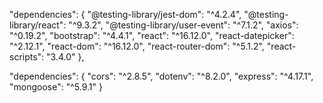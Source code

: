 "dependencies": {
    "@testing-library/jest-dom": "^4.2.4",
    "@testing-library/react": "^9.3.2",
    "@testing-library/user-event": "^7.1.2",
    "axios": "^0.19.2",
    "bootstrap": "^4.4.1",
    "react": "^16.12.0",
    "react-datepicker": "^2.12.1",
    "react-dom": "^16.12.0",
    "react-router-dom": "^5.1.2",
    "react-scripts": "3.4.0"
  },
  
  "dependencies": {
    "cors": "^2.8.5",
    "dotenv": "^8.2.0",
    "express": "^4.17.1",
    "mongoose": "^5.9.1"
  }
